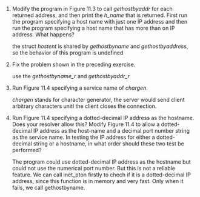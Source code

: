 1. Modify the program in Figure 11.3 to call *gethostbyaddr* for each returned address, and then print the *h_name* that is returned. First run the program specifying a host name with just one IP address and then run the program specifying a host name that has more than on IP address. What happens?

    the struct *hostent* is shared by *gethostbyname* and *gethostbyaddress*, so the behavior of this program is undefined

2. Fix the problem shown in the preceding exercise.

    use the *gethostbyname_r* and *gethostbyaddr_r*

3. Run Figure 11.4 specifying a service name of *chargen*.

    *chargen* stands for character generator, the server would send client arbitrary characters unitl the client closes the connection.

4. Run Figure 11.4 specifying a dotted-decimal IP address as the hostname. Does your resolver allow this? Modify Figure 11.4 to allow a dotted-decimal IP address as the host-name and a decimal port number string as the service name. In testing the IP address for either a dotted-decimal string or a hostname, in what order should these two test be performed?

    The program could use dotted-decimal IP address as the hostname but could not use the numerical port number.
    But this is not a reliable feature. We can call inet_pton firstly to chech if it is a dotted-decimal IP address, since this function is in memory and very fast. Only when it fails, we call gethostbyname.

